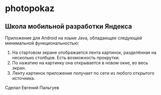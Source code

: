 # photopokaz
## Школа мобильной разработки Яндекса

Приложение для Android на языке Java, обладающее следующей минимальной функциональностью:
1) На стартовом экране отображается лента картинок, разделённая на несколько столбцов. Есть возможность прокрутки.
2) По нажатию на картинку она открывается в новом окне, во весь экран.
3) Ленту картинок приложение получает по сети из любого открытого источника.

Сделал Евгений Пальгуев
